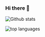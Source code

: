 ### Hi there 👋

<!--
**hamzaallaa/hamzaallaa** is a ✨ _special_ ✨ repository because its `README.md` (this file) appears on your GitHub profile.

Here are some ideas to get you started:

- 🔭 I’m currently working on ...
- 🌱 I’m currently learning ...
- 👯 I’m looking to collaborate on ...
- 🤔 I’m looking for help with ...
- 💬 Ask me about ...
- 📫 How to reach me: ...
- 😄 Pronouns: ...
- ⚡ Fun fact: ...
-->
![Github stats](https://github-readme-stats.vercel.app/api?username=hamzaallaa&count_private=true&show_icons=true&theme=radical)

![top languages](https://github-readme-stats.vercel.app/api/top-langs/?username=hamzaallaa&count_private=true&show_icons=true&theme=radical)
